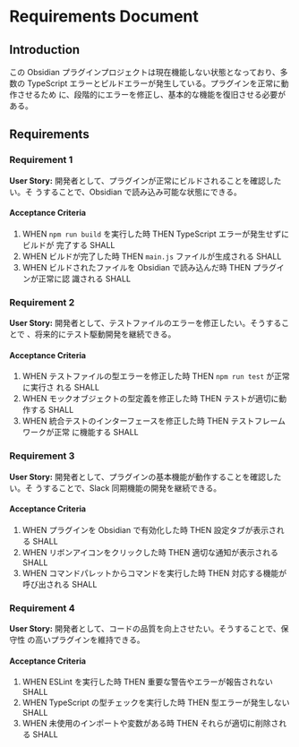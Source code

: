 # Requirements Document

## Introduction

この Obsidian プラグインプロジェクトは現在機能しない状態となっており、多数の
TypeScript エラーとビルドエラーが発生している。プラグインを正常に動作させるため
に、段階的にエラーを修正し、基本的な機能を復旧させる必要がある。

## Requirements

### Requirement 1

**User Story:** 開発者として、プラグインが正常にビルドされることを確認したい。そ
うすることで、Obsidian で読み込み可能な状態にできる。

#### Acceptance Criteria

1. WHEN `npm run build` を実行した時 THEN TypeScript エラーが発生せずにビルドが
   完了する SHALL
2. WHEN ビルドが完了した時 THEN `main.js` ファイルが生成される SHALL
3. WHEN ビルドされたファイルを Obsidian で読み込んだ時 THEN プラグインが正常に認
   識される SHALL

### Requirement 2

**User Story:** 開発者として、テストファイルのエラーを修正したい。そうすることで
、将来的にテスト駆動開発を継続できる。

#### Acceptance Criteria

1. WHEN テストファイルの型エラーを修正した時 THEN `npm run test` が正常に実行さ
   れる SHALL
2. WHEN モックオブジェクトの型定義を修正した時 THEN テストが適切に動作する SHALL
3. WHEN 統合テストのインターフェースを修正した時 THEN テストフレームワークが正常
   に機能する SHALL

### Requirement 3

**User Story:** 開発者として、プラグインの基本機能が動作することを確認したい。そ
うすることで、Slack 同期機能の開発を継続できる。

#### Acceptance Criteria

1. WHEN プラグインを Obsidian で有効化した時 THEN 設定タブが表示される SHALL
2. WHEN リボンアイコンをクリックした時 THEN 適切な通知が表示される SHALL
3. WHEN コマンドパレットからコマンドを実行した時 THEN 対応する機能が呼び出される
   SHALL

### Requirement 4

**User Story:** 開発者として、コードの品質を向上させたい。そうすることで、保守性
の高いプラグインを維持できる。

#### Acceptance Criteria

1. WHEN ESLint を実行した時 THEN 重要な警告やエラーが報告されない SHALL
2. WHEN TypeScript の型チェックを実行した時 THEN 型エラーが発生しない SHALL
3. WHEN 未使用のインポートや変数がある時 THEN それらが適切に削除される SHALL
